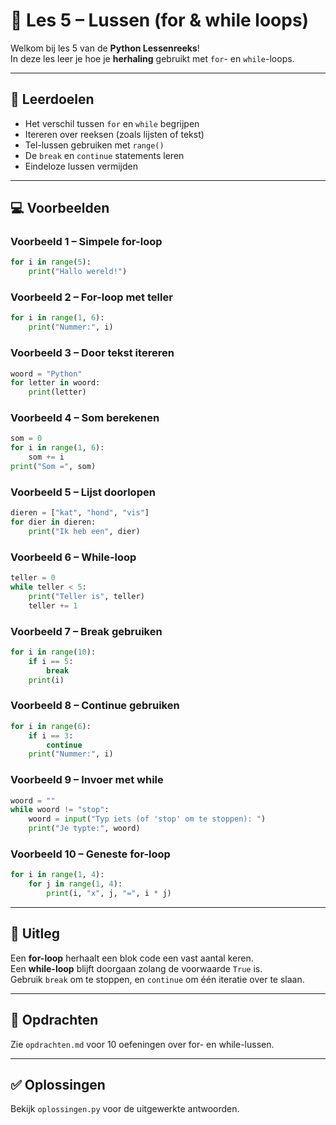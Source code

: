 # 🔁 Les 5 – Lussen (for & while loops)

Welkom bij les 5 van de **Python Lessenreeks**!  
In deze les leer je hoe je **herhaling** gebruikt met `for`- en `while`-loops.

---

## 🎯 Leerdoelen
- Het verschil tussen `for` en `while` begrijpen  
- Itereren over reeksen (zoals lijsten of tekst)  
- Tel-lussen gebruiken met `range()`  
- De `break` en `continue` statements leren  
- Eindeloze lussen vermijden  

---

## 💻 Voorbeelden

### Voorbeeld 1 – Simpele for-loop
```python
for i in range(5):
    print("Hallo wereld!")
```

### Voorbeeld 2 – For-loop met teller
```python
for i in range(1, 6):
    print("Nummer:", i)
```

### Voorbeeld 3 – Door tekst itereren
```python
woord = "Python"
for letter in woord:
    print(letter)
```

### Voorbeeld 4 – Som berekenen
```python
som = 0
for i in range(1, 6):
    som += i
print("Som =", som)
```

### Voorbeeld 5 – Lijst doorlopen
```python
dieren = ["kat", "hond", "vis"]
for dier in dieren:
    print("Ik heb een", dier)
```

### Voorbeeld 6 – While-loop
```python
teller = 0
while teller < 5:
    print("Teller is", teller)
    teller += 1
```

### Voorbeeld 7 – Break gebruiken
```python
for i in range(10):
    if i == 5:
        break
    print(i)
```

### Voorbeeld 8 – Continue gebruiken
```python
for i in range(6):
    if i == 3:
        continue
    print("Nummer:", i)
```

### Voorbeeld 9 – Invoer met while
```python
woord = ""
while woord != "stop":
    woord = input("Typ iets (of 'stop' om te stoppen): ")
    print("Je typte:", woord)
```

### Voorbeeld 10 – Geneste for-loop
```python
for i in range(1, 4):
    for j in range(1, 4):
        print(i, "x", j, "=", i * j)
```

---

## 🧠 Uitleg
Een **for-loop** herhaalt een blok code een vast aantal keren.  
Een **while-loop** blijft doorgaan zolang de voorwaarde `True` is.  
Gebruik `break` om te stoppen, en `continue` om één iteratie over te slaan.  

---

## 🧩 Opdrachten
Zie `opdrachten.md` voor 10 oefeningen over for- en while-lussen.

---

## ✅ Oplossingen
Bekijk `oplossingen.py` voor de uitgewerkte antwoorden.
